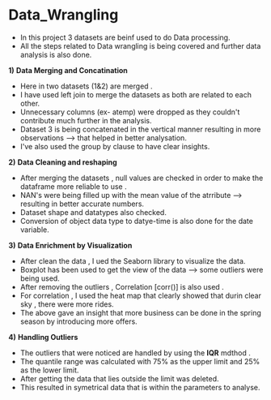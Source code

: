 # Data_Wrangling
- In this project 3 datasets are beinf used to do Data processing.
- All the steps related to Data wrangling is being covered and further data analysis is also done.
  
**1)** **Data Merging and Concatination**
- Here in two datasets (1&2) are merged .
- I have used left join to merge the datasets as both are related to each other.
- Unnecessary columns (ex- atemp) were dropped as they couldn't contribute much further in the analysis.
- Dataset 3 is being concatenated in the vertical manner resulting in more observations --> that helped in better analysation.
- I've also used the group by clause to have clear insights.

**2)** **Data Cleaning and reshaping**
- After merging the datasets , null values are checked in order to make the dataframe more reliable to use .
- NAN's were being filled up with the mean value of the atrribute --> resulting in better accurate numbers.
- Dataset shape and datatypes also checked.
- Conversion of object data type to datye-time is also done for the date variable.

**3)** **Data Enrichment by Visualization**
- After clean the data , I ued the Seaborn library to visualize the data.
- Boxplot has been used to get the view of the data --> some outliers were being used.
- After removing the outliers , Correlation [corr()] is also used .
- For correlation , I used the heat map that clearly showed that durin clear sky , there were more rides.
- The above gave an insight that more business can be done in the spring season by introducing more offers.

**4)** **Handling Outliers**
- The outliers that were noticed are handled by using the **IQR** mdthod .
- The quantile range was calculated with 75% as the upper limit and 25% as the lower limit.
- After getting the data that lies outside the limit was deleted.
- This resulted in symetrical data that is within the parameters to analyse.
  
